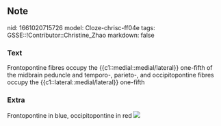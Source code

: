 ## Note
nid: 1661020715726
model: Cloze-chrisc-ff04e
tags: GSSE::!Contributor::Christine_Zhao
markdown: false

### Text
<div>
  <div>
    <div>
      <div>
        Frontopontine fibres occupy the
        {{c1::medial::medial/lateral}} one-fifth of the midbrain
        peduncle and temporo-, parieto-, and occipitopontine fibres
        occupy the {{c1::lateral::medial/lateral}} one-fifth
      </div>
    </div>
  </div>
</div>

### Extra
Frontopontine in blue, occipitopontine in red <img src= 
"paste-bde7488fccd6ff516a656c2e38be88a04ff1ea61.jpg">
